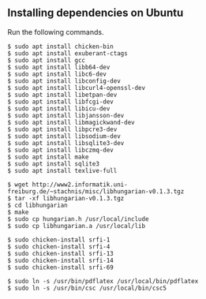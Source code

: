 Installing dependencies on Ubuntu
---------------------------------
Run the following commands.

    $ sudo apt install chicken-bin
    $ sudo apt install exuberant-ctags
    $ sudo apt install gcc
    $ sudo apt install libb64-dev
    $ sudo apt install libc6-dev
    $ sudo apt install libconfig-dev
    $ sudo apt install libcurl4-openssl-dev
    $ sudo apt install libetpan-dev
    $ sudo apt install libfcgi-dev
    $ sudo apt install libicu-dev
    $ sudo apt install libjansson-dev
    $ sudo apt install libmagickwand-dev
    $ sudo apt install libpcre3-dev
    $ sudo apt install libsodium-dev
    $ sudo apt install libsqlite3-dev
    $ sudo apt install libczmq-dev
    $ sudo apt install make
    $ sudo apt install sqlite3
    $ sudo apt install texlive-full

    $ wget http://www2.informatik.uni-freiburg.de/~stachnis/misc/libhungarian-v0.1.3.tgz
    $ tar -xf libhungarian-v0.1.3.tgz
    $ cd libhungarian
    $ make
    $ sudo cp hungarian.h /usr/local/include
    $ sudo cp libhungarian.a /usr/local/lib

    $ sudo chicken-install srfi-1
    $ sudo chicken-install srfi-4
    $ sudo chicken-install srfi-13
    $ sudo chicken-install srfi-14
    $ sudo chicken-install srfi-69

    $ sudo ln -s /usr/bin/pdflatex /usr/local/bin/pdflatex
    $ sudo ln -s /usr/bin/csc /usr/local/bin/csc5
